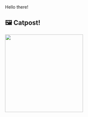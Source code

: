 Hello there!



## 🖼️ Catpost!

<sub>
    <img src="https://cdn2.thecatapi.com/images/ckk.gif" height="256">
</sub>


